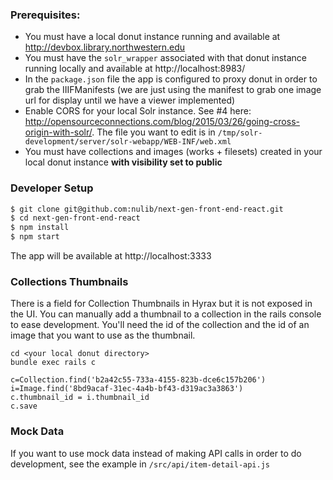 ### Prerequisites:

 * You must have a local donut instance running and available at http://devbox.library.northwestern.edu
 * You must have the `solr_wrapper` associated with that donut instance running locally and available at http://localhost:8983/
 * In the `package.json` file the app is configured to proxy donut in order to grab the IIIFManifests (we are just using the manifest to grab one image url for display until we have a viewer implemented)
 * Enable CORS for your local Solr instance. See #4 here: http://opensourceconnections.com/blog/2015/03/26/going-cross-origin-with-solr/. The file you want to edit is in `/tmp/solr-development/server/solr-webapp/WEB-INF/web.xml`
 * You must have collections and images (works + filesets) created in your local donut instance **with visibility set to public**



### Developer Setup


```bash
$ git clone git@github.com:nulib/next-gen-front-end-react.git
$ cd next-gen-front-end-react
$ npm install
$ npm start
```

The app will be available at http://localhost:3333

### Collections Thumbnails
There is a field for Collection Thumbnails in Hyrax but it is not exposed in the UI. You can manually add a thumbnail to a collection in the rails console to ease development. You'll need the id of the collection and the id of an image that you want to use as the thumbnail.

```
cd <your local donut directory>
bundle exec rails c

c=Collection.find('b2a42c55-733a-4155-823b-dce6c157b206')
i=Image.find('8bd9acaf-31ec-4a4b-bf43-d319ac3a3863')
c.thumbnail_id = i.thumbnail_id
c.save
```


### Mock Data

If you want to use mock data instead of making API calls in order to do development, see the example in `/src/api/item-detail-api.js`	
